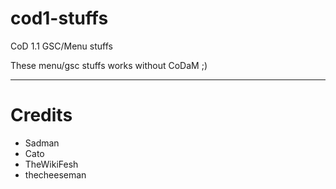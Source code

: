 # cod1-stuffs
CoD 1.1 GSC/Menu stuffs

These menu/gsc stuffs works without CoDaM ;)

___
# Credits
- Sadman
- Cato
- TheWikiFesh
- thecheeseman
